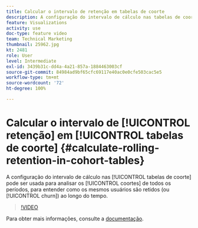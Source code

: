 ```yaml
---
title: Calcular o intervalo de retenção em tabelas de coorte
description: A configuração do intervalo de cálculo nas tabelas de coorte pode ser usada para analisar os coortes de todos os períodos, para entender como os mesmos usuários são retidos (ou churn) ao longo do tempo.
feature: Visualizations
activity: use
doc-type: feature video
team: Technical Marketing
thumbnail: 25962.jpg
kt: 2481
role: User
level: Intermediate
exl-id: 3439b31c-dd4a-4a21-857a-1884463003cf
source-git-commit: 84984ad9bf65cfc69117e40ac0e0cfe503cac5e5
workflow-type: tm+mt
source-wordcount: '72'
ht-degree: 100%

---
```


# Calcular o intervalo de [!UICONTROL retenção] em [!UICONTROL tabelas de coorte] {#calculate-rolling-retention-in-cohort-tables}

A configuração do intervalo de cálculo nas [!UICONTROL tabelas de coorte] pode ser usada para analisar os [!UICONTROL coortes] de todos os períodos, para entender como os mesmos usuários são retidos (ou [!UICONTROL churn]) ao longo do tempo.

>[!VIDEO](https://video.tv.adobe.com/v/3430168/?quality=12&learn=on&captions=por_br)

Para obter mais informações, consulte a [documentação](https://experienceleague.adobe.com/docs/analytics/analyze/analysis-workspace/visualizations/cohort-table/cohort-analysis.html?lang=pt-BR).
